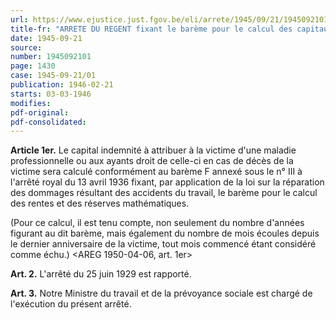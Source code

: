 ```yaml
---
url: https://www.ejustice.just.fgov.be/eli/arrete/1945/09/21/1945092101/justel
title-fr: "ARRETE DU REGENT fixant le barème pour le calcul des capitaux et rentes aux victimes de maladies professionnelles et à leurs ayants droit."
date: 1945-09-21
source:
number: 1945092101
page: 1430
case: 1945-09-21/01
publication: 1946-02-21
starts: 03-03-1946
modifies:
pdf-original:
pdf-consolidated:
---
```


**Article 1er.** Le capital indemnité à attribuer à la victime d'une maladie professionnelle ou aux ayants droit de celle-ci en cas de décès de la victime sera calculé conformément au barème F annexé sous le n° III à l'arrêté royal du 13 avril 1936 fixant, par application de la loi sur la réparation des dommages résultant des accidents du travail, le barème pour le calcul des rentes et des réserves mathématiques.

(Pour ce calcul, il est tenu compte, non seulement du nombre d'années figurant au dit barème, mais également du nombre de mois écoules depuis le dernier anniversaire de la victime, tout mois commencé étant considéré comme échu.) <AREG 1950-04-06, art. 1er>

**Art. 2.** L'arrêté du 25 juin 1929 est rapporté.

**Art. 3.** Notre Ministre du travail et de la prévoyance sociale est chargé de l'exécution du présent arrêté.
